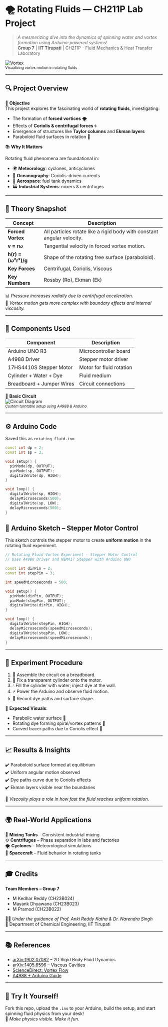 # 🌪️ Rotating Fluids — CH211P Lab Project

> *A mesmerizing dive into the dynamics of spinning water and vortex formation using Arduino-powered systems!*  
> **Group 7** | **IIT Tirupati** | CH211P - Fluid Mechanics & Heat Transfer Laboratory

![Vortex](https://upload.wikimedia.org/wikipedia/commons/thumb/2/2f/Water_vortex.gif/480px-Water_vortex.gif)  
<sub>Visualizing vortex motion in rotating fluids</sub>

---

## 🔍 Project Overview

🧪 **Objective**  
This project explores the fascinating world of **rotating fluids**, investigating:

- The formation of **forced vortices** 🌪️  
- Effects of **Coriolis & centrifugal forces** 🌀  
- Emergence of structures like **Taylor columns** and **Ekman layers**  
- Paraboloid fluid surfaces in rotation 🥣

📚 **Why It Matters**

Rotating fluid phenomena are foundational in:

- 🌍 **Meteorology**: cyclones, anticyclones  
- 🌊 **Oceanography**: Coriolis-driven currents  
- 🚀 **Aerospace**: fuel tank dynamics  
- 🏭 **Industrial Systems**: mixers & centrifuges  

---

## 🧠 Theory Snapshot

| Concept            | Description |
|--------------------|-------------|
| **Forced Vortex**  | All particles rotate like a rigid body with constant angular velocity. |
| **v = rω**          | Tangential velocity in forced vortex motion. |
| **h(r) = (ω²r²)/g** | Shape of the rotating free surface (paraboloid). |
| **Key Forces**     | Centrifugal, Coriolis, Viscous |
| **Key Numbers**    | Rossby (Ro), Ekman (Ek) |

📊 *Pressure increases radially due to centrifugal acceleration.*  
🧩 *Vortex motion gets more complex with boundary effects and internal viscosity.*

---

## 🧰 Components Used

| Component                | Description              |
|--------------------------|--------------------------|
| Arduino UNO R3           | Microcontroller board    |
| A4988 Driver             | Stepper motor driver     |
| 17HS4410S Stepper Motor  | Motor for fluid rotation |
| Cylinder + Water + Dye   | Fluid medium             |
| Breadboard + Jumper Wires| Circuit connections      |

🔌 **Basic Circuit**  
![Circuit Diagram](https://i.imgur.com/xUbbdyu.png)  
<sub>*Custom turntable setup using A4988 & Arduino*</sub>

---

## ⚙️ Arduino Code

Saved this as `rotating_fluid.ino`:

```cpp
const int dp = 2;
const int sp = 3;

void setup() {
  pinMode(dp, OUTPUT);
  pinMode(sp, OUTPUT);
  digitalWrite(dp, HIGH);
}

void loop() {
  digitalWrite(sp, HIGH);
  delayMicroseconds(500);
  digitalWrite(sp, LOW);
  delayMicroseconds(500);
}
```
## 📂 Arduino Sketch – Stepper Motor Control

This sketch controls the stepper motor to create **uniform motion** in the rotating fluid experiment.
```cpp
// Rotating Fluid Vortex Experiment - Stepper Motor Control
// Uses A4988 Driver and NEMA17 Stepper with Arduino UNO

const int dirPin = 2;
const int stepPin = 3;

int speedMicroseconds = 500;

void setup() {
  pinMode(dirPin, OUTPUT);
  pinMode(stepPin, OUTPUT);
  digitalWrite(dirPin, HIGH);
}

void loop() {
  digitalWrite(stepPin, HIGH);
  delayMicroseconds(speedMicroseconds);
  digitalWrite(stepPin, LOW);
  delayMicroseconds(speedMicroseconds);
}
```
---

## 🧪 Experiment Procedure

1. 🔧 Assemble the circuit on a breadboard.  
2. 🧲 Fix a transparent cylinder onto the motor.  
3. 💧 Fill the cylinder with water; inject dye at the wall.  
4. ⚡ Power the Arduino and observe fluid motion.  
5. 📸 Record dye paths and surface shape.

🎥 **Expected Visuals**:
- Parabolic water surface 🥣  
- Rotating dye forming spiral/vortex patterns 🎨  
- Curved tracer paths due to Coriolis effect 💫

---

## 📈 Results & Insights

✔️ Paraboloid surface formed at equilibrium  
✔️ Uniform angular motion observed  
✔️ Dye paths curve due to Coriolis effects  
✔️ Ekman layers visible near the boundaries

🧠 *Viscosity plays a role in how fast the fluid reaches uniform rotation.*

---

## 🌍 Real-World Applications

🔁 **Mixing Tanks** – Consistent industrial mixing  
⚙️ **Centrifuges** – Phase separation in labs and factories  
🌪️ **Cyclones** – Meteorological simulations  
🚀 **Spacecraft** – Fluid behavior in rotating tanks

---

## 🎓 Credits

**Team Members – Group 7**  
- M Kedhar Reddy (CH23B024)  
- Mayank Dhyawana (CH23B023)  
- M Pramod (CH23B022)

👨‍🏫 *Under the guidance of Prof. Anki Reddy Katha & Dr. Narendra Singh*  
📍 Department of Chemical Engineering, IIT Tirupati

---

## 📚 References

- [arXiv:1902.07082](https://arxiv.org/abs/1902.07082) – 2D Rigid Body Fluid Dynamics  
- [arXiv:1405.6596](https://arxiv.org/abs/1405.6596) – Viscous Cavities  
- [ScienceDirect: Vortex Flow](https://www.sciencedirect.com/topics/engineering/vortex-flow)  
- [A4988 + Arduino Guide](https://racheldebarros.com/arduino-projects/control-nema17-with-a4988-arduino-wiring-and-code-guide/)

---

## 🚀 Try It Yourself!

Fork this repo, upload the `.ino` to your Arduino, build the setup, and start spinning fluid physics from your desk!  
🎯 *Make physics visible. Make it fun.*
